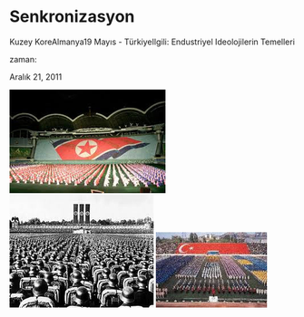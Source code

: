 # Senkronizasyon
Kuzey KoreAlmanya19 Mayıs  - TürkiyeIlgili: Endustriyel Ideolojilerin Temelleri







zaman:

Aralık 21, 2011










![](images.jpeg)
![](nazi.jpeg)
![](images2.jpeg)
